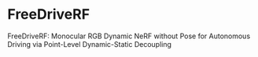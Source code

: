 # FreeDriveRF
FreeDriveRF: Monocular RGB Dynamic NeRF without Pose for Autonomous Driving via Point-Level Dynamic-Static Decoupling
